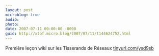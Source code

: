 ```yaml
---
layout: post
microblog: true
audio: 
photo: 
date: 2007-07-11 00:00:00 -0000
guid: http://xtof.micro.blog/2007/07/11/t144624752.html
---
```

Première leçon wiki sur les Tisserands de Réseaux [tinyurl.com/ysd9sb](http://tinyurl.com/ysd9sb)
